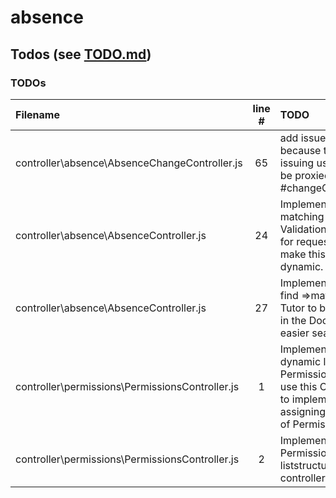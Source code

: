 # absence

## Todos (see [TODO.md](https://github.com/LukvonStrom/absence/TODO.md))
### TODOs
| Filename | line # | TODO
|:------|:------:|:------
| controller\absence\AbsenceChangeController.js | 65 | add issuer, because the issuing user has to be proxied to #changeGeneric
| controller\absence\AbsenceController.js | 24 | Implement matching Validation Model for request and make this dynamic.
| controller\absence\AbsenceController.js | 27 | Implement tutor find =>matching Tutor to be saved in the Document 4 easier searching
| controller\permissions\PermissionsController.js | 1 | Implement a dynamic list of Permissions and use this Controller to implement the assigning/revoking of Permissions
| controller\permissions\PermissionsController.js | 2 | Implement Rank Permission liststructure as controller function
